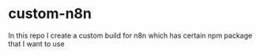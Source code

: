 # custom-n8n
In this repo I create a custom build for n8n which has certain npm package that I want to use
